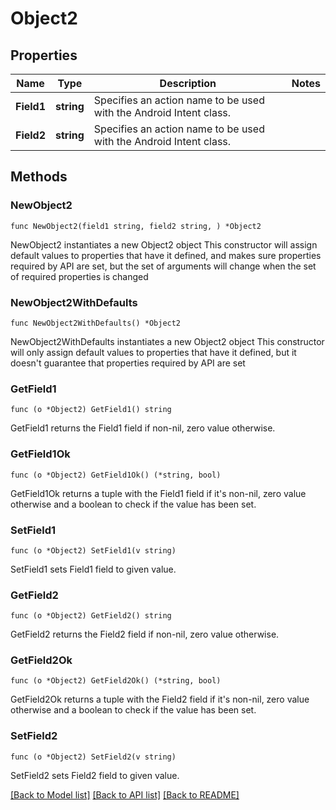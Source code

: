 # Object2

## Properties

Name | Type | Description | Notes
------------ | ------------- | ------------- | -------------
**Field1** | **string** | Specifies an action name to be used with the Android Intent class. | 
**Field2** | **string** | Specifies an action name to be used with the Android Intent class. | 

## Methods

### NewObject2

`func NewObject2(field1 string, field2 string, ) *Object2`

NewObject2 instantiates a new Object2 object
This constructor will assign default values to properties that have it defined,
and makes sure properties required by API are set, but the set of arguments
will change when the set of required properties is changed

### NewObject2WithDefaults

`func NewObject2WithDefaults() *Object2`

NewObject2WithDefaults instantiates a new Object2 object
This constructor will only assign default values to properties that have it defined,
but it doesn't guarantee that properties required by API are set

### GetField1

`func (o *Object2) GetField1() string`

GetField1 returns the Field1 field if non-nil, zero value otherwise.

### GetField1Ok

`func (o *Object2) GetField1Ok() (*string, bool)`

GetField1Ok returns a tuple with the Field1 field if it's non-nil, zero value otherwise
and a boolean to check if the value has been set.

### SetField1

`func (o *Object2) SetField1(v string)`

SetField1 sets Field1 field to given value.


### GetField2

`func (o *Object2) GetField2() string`

GetField2 returns the Field2 field if non-nil, zero value otherwise.

### GetField2Ok

`func (o *Object2) GetField2Ok() (*string, bool)`

GetField2Ok returns a tuple with the Field2 field if it's non-nil, zero value otherwise
and a boolean to check if the value has been set.

### SetField2

`func (o *Object2) SetField2(v string)`

SetField2 sets Field2 field to given value.



[[Back to Model list]](../README.md#documentation-for-models) [[Back to API list]](../README.md#documentation-for-api-endpoints) [[Back to README]](../README.md)


